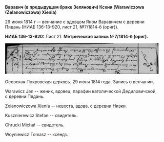**Варавич (в предыдущем браке Зелянович) Ксеня (Warawiczowa
(Żelanowiczowa) Xienia)**

29 июня 1814 г -- венчание с вдовцом Яном Варавичем с деревни Пядань
(НИАБ 136-13-920, лист 21, №7/1814-б (ориг)).

**НИАБ 136-13-920:** Лист 21. **Метрическая запись №7/1814-б (ориг).**

![](./media/c6fb178291659a2ffba4852039421869ec82e09a.png)

Осовская Покровская церковь. 29 июня 1814 года. Запись о венчании.

Warawicz Jan -- жених, вдовец, парафии католической Дедиловичской, с
деревни Пядань.

Zelanowiczowa Xienia -- невеста, вдова, с деревни Нивки.

Kusznierewicz Stefan -- свидетель.

Chrucki Michał -- свидетель.

Woyniewicz Tomasz -- ксёндз.
